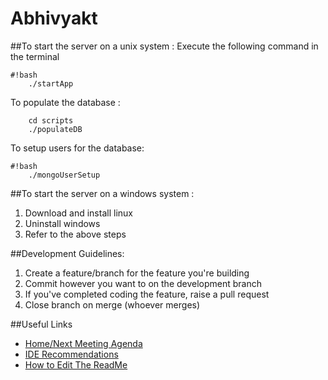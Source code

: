 # Abhivyakt

##To start the server on a unix system :
Execute the following command in the terminal
```
#!bash
    ./startApp
```
To populate the database : 

```
    cd scripts
    ./populateDB
``` 

To setup users for the database:
```
#!bash
    ./mongoUserSetup
```


##To start the server on a windows system :
1. Download and install linux
1. Uninstall windows
1. Refer to the above steps

##Development Guidelines:
1. Create a feature/branch for the feature you're building
1. Commit however you want to on the development branch
1. If you've completed coding the feature, raise a pull request
1. Close branch on merge (whoever merges)

##Useful Links
* [Home/Next Meeting Agenda](https://bitbucket.org/atleast3musketeers/hindi/wiki/Home)
* [IDE Recommendations](https://bitbucket.org/atleast3musketeers/hindi/wiki/IDE_Setup)
* [How to Edit The ReadMe](https://bitbucket.org/tutorials/markdowndemo)
